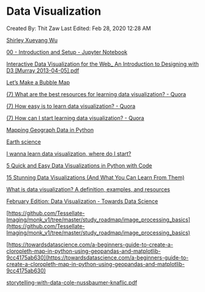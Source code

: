 # Data Visualization

Created By: Thit Zaw
Last Edited: Feb 28, 2020 12:28 AM

[Shirley Xueyang Wu](https://sxywu.com/)

[00 - Introduction and Setup - Jupyter Notebook](Data%20Visualization/00%20Introduction%20and%20Setup%20Jupyter%20Notebook.md)

[Interactive Data Visualization for the Web_ An Introduction to Designing with D3 [Murray 2013-04-05].pdf](https://drive.google.com/file/d/1lzfgoZmRn3XZWc4K0g9uQjBoSlEb5sry/view?usp=drivesdk)

[Let’s Make a Bubble Map](Data%20Visualization/Let%20s%20Make%20a%20Bubble%20Map.md)

[(7) What are the best resources for learning data visualization? - Quora](Data%20Visualization/7%20What%20are%20the%20best%20resources%20for%20learning%20data%20vi.md)

[(7) How easy is to learn data visualization? - Quora](Data%20Visualization/7%20How%20easy%20is%20to%20learn%20data%20visualization%20Quora.md)

[(7) How can I start learning data visualization? - Quora](Data%20Visualization/7%20How%20can%20I%20start%20learning%20data%20visualization%20Quor.md)

[Mapping Geograph Data in Python](https://towardsdatascience.com/mapping-geograph-data-in-python-610a963d2d7f)

[Earth science](Data%20Visualization/Earth%20science.md)

[I wanna learn data visualization, where do I start?](https://www.quora.com/I-wanna-learn-data-visualization-where-do-I-start)

[5 Quick and Easy Data Visualizations in Python with Code](https://towardsdatascience.com/5-quick-and-easy-data-visualizations-in-python-with-code-a2284bae952f)

[15 Stunning Data Visualizations (And What You Can Learn From Them)](Data%20Visualization/15%20Stunning%20Data%20Visualizations%20And%20What%20You%20Can%20L.md)

[What is data visualization? A definition, examples, and resources](Data%20Visualization/What%20is%20data%20visualization%20A%20definition%20examples%20a.md)

[February Edition: Data Visualization - Towards Data Science](Data%20Visualization/February%20Edition%20Data%20Visualization%20Towards%20Data%20S.md)

[https://github.com/Tessellate-Imaging/monk_v1/tree/master/study_roadmap/image_processing_basics](https://github.com/Tessellate-Imaging/monk_v1/tree/master/study_roadmap/image_processing_basics)

[https://towardsdatascience.com/a-beginners-guide-to-create-a-cloropleth-map-in-python-using-geopandas-and-matplotlib-9cc4175ab630](https://towardsdatascience.com/a-beginners-guide-to-create-a-cloropleth-map-in-python-using-geopandas-and-matplotlib-9cc4175ab630)

[storytelling-with-data-cole-nussbaumer-knaflic.pdf](https://drive.google.com/file/d/12lNxOay-Zu4IbRhzM8Vq3MsizQ59JflF/view?usp=drivesdk)